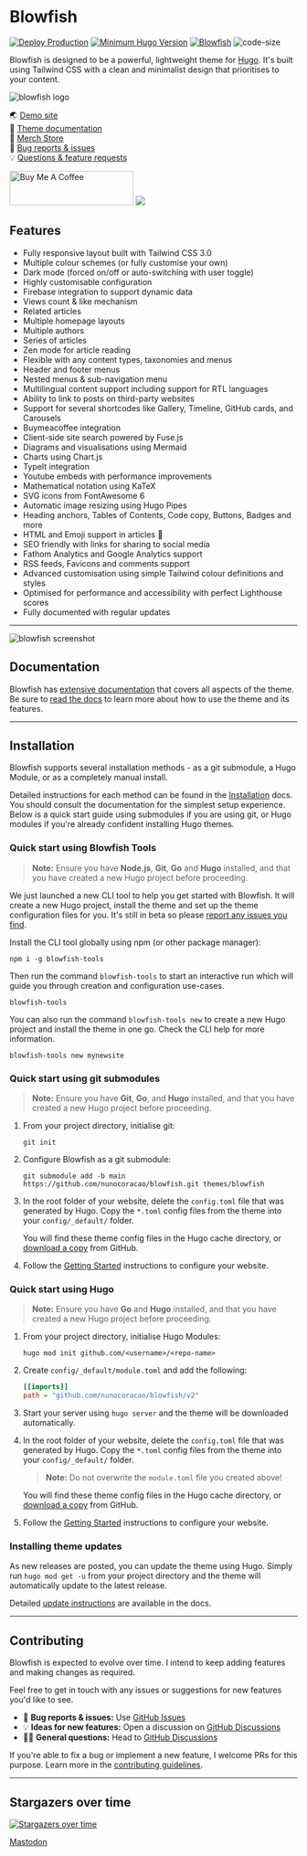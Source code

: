 # Blowfish

[![Deploy Production](https://github.com/HomelabTim/homepage/actions/workflows/pages.yml/badge.svg)](https://github.com/HomelabTim/homepage/actions/workflows/pages.yml)
[![Minimum Hugo Version](https://img.shields.io/static/v1?label=min-HUGO-version&message=0.87.0&color=blue&logo=hugo)](https://github.com/gohugoio/hugo/releases/tag/v0.87.0)
[![Blowfish](https://img.shields.io/badge/Hugo--Themes-@Blowfish-blue)](https://themes.gohugo.io/themes/blowfish/)
![code-size](https://img.shields.io/github/languages/code-size/nunocoracao/blowfish)

Blowfish is designed to be a powerful, lightweight theme for [Hugo](https://gohugo.io). It's built using Tailwind CSS with a clean and minimalist design that prioritises to your content.

![blowfish logo](https://github.com/nunocoracao/blowfish/blob/main/logo.png?raw=true)


🌏 [Demo site](https://blowfish.page/)  
📑 [Theme documentation](https://blowfish.page/docs/)  
💎 [Merch Store](http://tee.pub/lic/qwSlWVBL5zc)  
🐛 [Bug reports & issues](https://github.com/nunocoracao/blowfish/issues)  
💡 [Questions & feature requests](https://github.com/nunocoracao/blowfish/discussions)



<a href="https://www.buymeacoffee.com/nunocoracao" target="_blank"><img src="https://cdn.buymeacoffee.com/buttons/v2/default-yellow.png" alt="Buy Me A Coffee" style="height: 60px !important;width: 217px !important;" ></a>
<a target="_blank" href="http://tee.pub/lic/qwSlWVBL5zc"><img class="nozoom" src="https://img.buymeacoffee.com/button-api/?text=Merch Store &emoji=💎&slug=nunocoracao&button_colour=5F7FFF&font_colour=ffffff&font_family=Lato&outline_colour=000000&coffee_colour=FFDD00" /></a>



## Features

- Fully responsive layout built with Tailwind CSS 3.0
- Multiple colour schemes (or fully customise your own)
- Dark mode (forced on/off or auto-switching with user toggle)
- Highly customisable configuration
- Firebase integration to support dynamic data
- Views count & like mechanism
- Related articles
- Multiple homepage layouts
- Multiple authors
- Series of articles
- Zen mode for article reading
- Flexible with any content types, taxonomies and menus
- Header and footer menus
- Nested menus & sub-navigation menu
- Multilingual content support including support for RTL languages
- Ability to link to posts on third-party websites
- Support for several shortcodes like Gallery, Timeline, GitHub cards, and Carousels
- Buymeacoffee integration
- Client-side site search powered by Fuse.js
- Diagrams and visualisations using Mermaid
- Charts using Chart.js
- TypeIt integration
- Youtube embeds with performance improvements
- Mathematical notation using KaTeX
- SVG icons from FontAwesome 6
- Automatic image resizing using Hugo Pipes
- Heading anchors, Tables of Contents, Code copy, Buttons, Badges and more
- HTML and Emoji support in articles 🎉
- SEO friendly with links for sharing to social media
- Fathom Analytics and Google Analytics support
- RSS feeds, Favicons and comments support
- Advanced customisation using simple Tailwind colour definitions and styles
- Optimised for performance and accessibility with perfect Lighthouse scores
- Fully documented with regular updates

---

![blowfish screenshot](https://github.com/nunocoracao/blowfish/blob/main/images/screenshot.png?raw=true)
## Documentation

Blowfish has [extensive documentation](https://blowfish.page/docs/) that covers all aspects of the theme. Be sure to [read the docs](https://blowfish.page/docs/) to learn more about how to use the theme and its features.

---

## Installation

Blowfish supports several installation methods - as a git submodule, a Hugo Module, or as a completely manual install.

Detailed instructions for each method can be found in the [Installation](https://blowfish.page/docs/installation) docs. You should consult the documentation for the simplest setup experience. Below is a quick start guide using submodules if you are using git, or Hugo modules if you're already confident installing Hugo themes.

### Quick start using Blowfish Tools

> **Note:** Ensure you have **Node.js**, **Git**, **Go** and **Hugo** installed, and that you have created a new Hugo project before proceeding.

We just launched a new CLI tool to help you get started with Blowfish. It will create a new Hugo project, install the theme and set up the theme configuration files for you. It's still in beta so please [report any issues you find](https://github.com/nunocoracao/blowfish-tools).

Install the CLI tool globally using npm (or other package manager):
```shell
npm i -g blowfish-tools
```

Then run the command `blowfish-tools` to start an interactive run which will guide you through creation and configuration use-cases.
```shell
blowfish-tools
```

You can also run the command `blowfish-tools new` to create a new Hugo project and install the theme in one go. Check the CLI help for more information.
```shell
blowfish-tools new mynewsite
```

### Quick start using git submodules

> **Note:** Ensure you have **Git**, **Go**, and **Hugo** installed, and that you have created a new Hugo project before proceeding.

1. From your project directory, initialise git:

   ```shell
   git init
   ```

2. Configure Blowfish as a git submodule:

   ```shell
   git submodule add -b main https://github.com/nunocoracao/blowfish.git themes/blowfish
   ```

3. In the root folder of your website, delete the `config.toml` file that was generated by Hugo. Copy the `*.toml` config files from the theme into your `config/_default/` folder.

   You will find these theme config files in the Hugo cache directory, or [download a copy](https://minhaskamal.github.io/DownGit/#/home?url=https://github.com/nunocoracao/blowfish/tree/main/config/_default) from GitHub.

4. Follow the [Getting Started](https://blowfish.page/docs/getting-started/) instructions to configure your website.

### Quick start using Hugo

> **Note:** Ensure you have **Go** and **Hugo** installed, and that you have created a new Hugo project before proceeding.

1. From your project directory, initialise Hugo Modules:

   ```shell
   hugo mod init github.com/<username>/<repo-name>
   ```

2. Create `config/_default/module.toml` and add the following:

   ```toml
   [[imports]]
   path = "github.com/nunocoracao/blowfish/v2"
   ```

3. Start your server using `hugo server` and the theme will be downloaded automatically.

4. In the root folder of your website, delete the `config.toml` file that was generated by Hugo. Copy the `*.toml` config files from the theme into your `config/_default/` folder.

   > **Note:** Do not overwrite the `module.toml` file you created above!

   You will find these theme config files in the Hugo cache directory, or [download a copy](https://minhaskamal.github.io/DownGit/#/home?url=https://github.com/nunocoracao/blowfish/tree/main/config/_default) from GitHub.

5. Follow the [Getting Started](https://blowfish.page/docs/getting-started/) instructions to configure your website.

### Installing theme updates

As new releases are posted, you can update the theme using Hugo. Simply run `hugo mod get -u` from your project directory and the theme will automatically update to the latest release.

Detailed [update instructions](https://blowfish.page/docs/installation/#installing-updates) are available in the docs.

---

## Contributing

Blowfish is expected to evolve over time. I intend to keep adding features and making changes as required.

Feel free to get in touch with any issues or suggestions for new features you'd like to see.

- 🐛 **Bug reports & issues:** Use [GitHub Issues](https://github.com/nunocoracao/blowfish/issues)
- 💡 **Ideas for new features:** Open a discussion on [GitHub Discussions](https://github.com/nunocoracao/blowfish/discussions)
- 🙋‍♀️ **General questions:** Head to [GitHub Discussions](https://github.com/nunocoracao/blowfish/discussions)

If you're able to fix a bug or implement a new feature, I welcome PRs for this purpose. Learn more in the [contributing guidelines](https://github.com/nunocoracao/blowfish/blob/main/CONTRIBUTING.md).

---

## Stargazers over time

[![Stargazers over time](https://starchart.cc/nunocoracao/blowfish.svg)](https://starchart.cc/nunocoracao/blowfish)

<a rel="me" href="https://masto.ai/@blowfish">Mastodon</a>